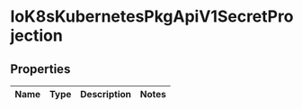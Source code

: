 
# IoK8sKubernetesPkgApiV1SecretProjection

## Properties
Name | Type | Description | Notes
------------ | ------------- | ------------- | -------------



